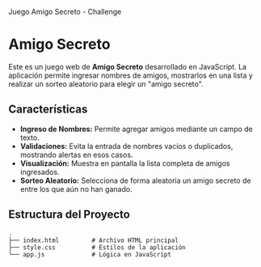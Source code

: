 Juego Amigo Secreto - Challenge

# Amigo Secreto

Este es un juego web de **Amigo Secreto** desarrollado en JavaScript. La aplicación permite ingresar nombres de amigos, mostrarlos en una lista y realizar un sorteo aleatorio para elegir un "amigo secreto". 

## Características

- **Ingreso de Nombres:** Permite agregar amigos mediante un campo de texto.
- **Validaciones:** Evita la entrada de nombres vacíos o duplicados, mostrando alertas en esos casos.
- **Visualización:** Muestra en pantalla la lista completa de amigos ingresados.
- **Sorteo Aleatorio:** Selecciona de forma aleatoria un amigo secreto de entre los que aún no han ganado.


## Estructura del Proyecto

```plaintext
.
├── index.html         # Archivo HTML principal
├── style.css          # Estilos de la aplicación
└── app.js             # Lógica en JavaScript
